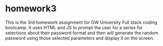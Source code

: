 # homework3
This is the 3rd homework assignment for GW University Full stack coding bootcamp. It uses HTML and JS to prompt the user for a series for selections about their password format and then will generate the random password using those selected parameters and display it on the screen. 
